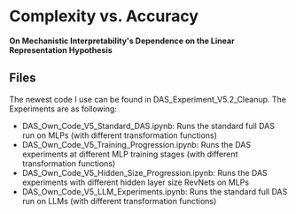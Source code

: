 # Complexity vs. Accuracy  
**On Mechanistic Interpretability's Dependence on the Linear Representation Hypothesis**

## Files

The newest code I use can be found in DAS\_Experiment\_V5.2\_Cleanup. The Experiments are as following:

+ DAS\_Own\_Code\_V5\_Standard\_DAS.ipynb: Runs the standard full DAS run on MLPs (with different transformation functions)
+ DAS\_Own\_Code\_V5\_Training\_Progression.ipynb: Runs the DAS experiments at different MLP training stages (with different transformation functions)
+ DAS\_Own\_Code\_V5\_Hidden\_Size\_Progression.ipynb: Runs the DAS experiments with different hidden layer size RevNets on MLPs
+ DAS\_Own\_Code\_V5\_LLM\_Experiments.ipynb: Runs the standard full DAS run on LLMs (with different transformation functions)

